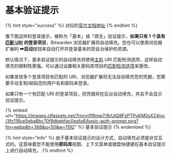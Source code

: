 # 基本验证提示

{% hint style="success" %}
对应的[官方文档地址](https://bitwarden.com/help/article/basic-auth-autofill/)
{% endhint %}

像下图这样的登录提示，被称为「基本」或「原生」验证提示，**如果只有 1 个具有**[**匹配 URI**](using-uris.md) **的登录项目**，Bitwarden 浏览器扩展将自动填充。您也可以使用浏览器扩展的 **⮫启动**按钮来自动打开并登录基本的受自治保护的资源。

默认情况下，基本验证提示的自动填充将使用[主机](using-uris.md#host) URI 匹配检测选项，这样自动填充的限制性更强。可以通过设置相关密码库项目的[匹配检测选项](using-uris.md)来更改。

如果发现多个登录项目有匹配的 URI，浏览器扩展将无法自动填充您的凭据，您需要手动复制/粘贴您的用户名和密码来登录。

如果只有一个有匹配 URI 的登录项目，则凭据将在后台自动填充，并且不会显示验证提示。

{% embed url="https://images.ctfassets.net/7rncvj1f8mw7/6rUtQ8FzPTPuKM0sXZ4iyc/3fc116ce5eba8bc70f8dbebfac0eafa6/basic-auth-prompt.png?fm=webp&h=368&q=50&w=1192" %}
基本验证提示
{% endembed %}

{% hint style="info" %}
由于基本验证提示的设计方式，自动填充必须是非交互式的。这意味着您不能使用**密码库**视图、上下文菜单或键盘快捷键在基本验证提示上进行自动填充。
{% endhint %}
